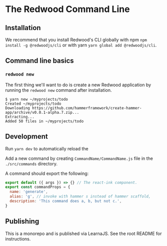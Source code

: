 # The Redwood Command Line

## Installation

We recommend that you install Redwood's CLI globally
with npm `npm install -g @redwoodjs/cli` or with
yarn `yarn global add @redwoodjs/cli`.

## Command line basics

### `redwood new`

The first thing we'll want to do is create a new Redwood application by running the
`redwood new` command after installation.

```terminal
$ yarn new ~/myprojects/todo
Created ~/myprojects/todo
Downloading https://github.com/hammerframework/create-hammer-app/archive/v0.0.1-alpha.7.zip...
Extracting...
Added 50 files in ~/myprojects/todo
```

## Development

Run `yarn dev` to automatically reload the

Add a new command by creating `CommandName/CommandName.js` file in the
`./src/commands` directory.

A command should export the following:

```js
export default ({ args }) => {} // The react-ink component.
export const commandProps = {
  name: 'generate',
  alias: 'g', // invoke with hammer s instead of hammer scaffold,
  description: 'This command does a, b, but not c.',
}
```

## Publishing

This is a monorepo and is published via LearnaJS. See the root README for instructions.
